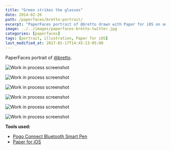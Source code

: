 ```yaml
---
title: "Green strikes the glasses"
date: 2014-02-26
path: /paperfaces/bretto-portrait/
excerpt: "PaperFaces portrait of @bretto drawn with Paper for iOS on an iPad."
image: ../../images/paperfaces-bretto-twitter.jpg
categories: [paperfaces]
tags: [portrait, illustration, Paper for iOS]
last_modified_at: 2017-01-17T14:45:13-05:00
---
```


PaperFaces portrait of [@bretto](https://twitter.com/bretto).

![Work in process screenshot](../../images/paperfaces-bretto-process-1-lg.jpg)

![Work in process screenshot](../../images/paperfaces-bretto-process-2-lg.jpg)

![Work in process screenshot](../../images/paperfaces-bretto-process-3-lg.jpg)

![Work in process screenshot](../../images/paperfaces-bretto-process-4-lg.jpg)

![Work in process screenshot](../../images/paperfaces-bretto-process-5-lg.jpg)

![Work in process screenshot](../../images/paperfaces-bretto-process-6-lg.jpg)

**Tools used:**

- [Pogo Connect Bluetooth Smart Pen](https://www.amazon.com/gp/product/B009K448L4/ref=as_li_ss_tl?ie=UTF8&camp=1789&creative=390957&creativeASIN=B009K448L4&linkCode=as2&tag=mademist-20)
- [Paper for iOS](https://paper.bywetransfer.com/)
